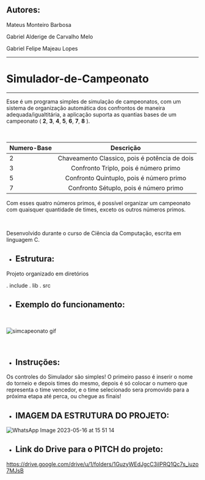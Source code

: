 ## **Autores:**

Mateus Monteiro Barbosa

Gabriel Alderige de Carvalho Melo

Gabriel Felipe Majeau Lopes

--------------------------------------------------------------------------------------------------------------------------------
# Simulador-de-Campeonato
--------------------------------------------------------------------------------------------------------------------------------
Esse é um programa simples de simulação de campeonatos,
com um sistema de organização automática dos confrontos de
maneira adequada/igualtitária, a aplicação suporta as quantias
bases de um campeonato ( **2**, **3**, **4**, **5**, **6**, **7**, **8** ).

<br>

| Numero-Base | Descrição |
|:------------|:---------:|
|2|Chaveamento Classico, pois é potência de dois|
|3|Confronto Triplo, pois é número primo|
|5|Confronto Quintuplo, pois é número primo|
|7|Confronto Sétuplo, pois é número primo|

Com esses quatro números primos, é possível organizar um
campeonato com quaisquer quantidade de times, exceto os outros
números primos.

<br>

Desenvolvido durante o curso de Ciência da Computação,
escrita em linguagem C.

+ ## Estrutura:

Projeto organizado em diretórios

. include
. lib
. src



+ ## Exemplo do funcionamento:

<br>

![simcapeonato gif](https://github.com/gabmajeau/Simulador-de-Campeonato/assets/127263958/a34739c9-a232-451e-b8dd-40593878906f)

<br>





+ ## Instruções:

Os controles do Simulador são simples! O primeiro passo é inserir o nome do torneio e 
depois times do mesmo, depois é só colocar o numero que representa o time vencedor, e 
o time selecionado sera promovido para a próxima etapa até perca, ou chegue as finais!


+ ## IMAGEM DA ESTRUTURA DO PROJETO:



![WhatsApp Image 2023-05-16 at 15 51 14](https://github.com/gabmajeau/Simulador-de-Campeonato/assets/127263958/50600368-8ffe-4899-b47b-3e0a3b051006)


+ ## Link do Drive para o PITCH do projeto:

https://drive.google.com/drive/u/1/folders/1GuzyWEdJgcC3ilPRQ1Qc7s_iuzo7MJsB
